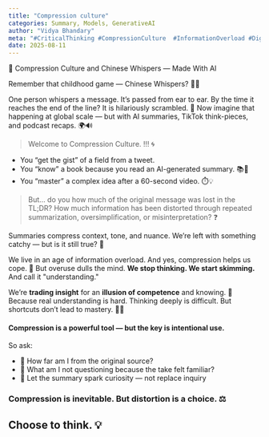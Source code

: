 ```yaml
---
title: "Compression culture"
categories: Summary, Models, GenerativeAI
author: "Vidya Bhandary"
meta: "#CriticalThinking #CompressionCulture  #InformationOverload #DigitalLiteracy #ThinkDeeper #FutureOfWork #DeepWork"
date: 2025-08-11
---
```

🔁 Compression Culture and Chinese Whispers — Made With AI


Remember that childhood game — Chinese Whispers? 🧒💬

One person whispers a message. It’s passed from ear to ear. By the time it reaches the end of the line? It is hilariously scrambled. 🤪
Now imagine that happening at global scale — but with AI summaries, TikTok think-pieces, and podcast recaps. 🌍🔊


> Welcome to Compression Culture. !!! 🌀

- You “get the gist” of a field from a tweet. 
- You “know” a book because you read an AI-generated summary. 📚🤖
- You “master” a complex idea after a 60-second video. ⏱️💡


> But… do you how much of the original message was lost in the TL;DR? How much information has been distorted through repeated summarization, oversimplification, or misinterpretation? ❓ 

Summaries compress context, tone, and nuance. We’re left with something catchy — but is it still true? 🤔

We live in an age of information overload. And yes, compression helps us cope. 🌊 But overuse dulls the mind. **We stop thinking. We start skimming.** And call it "understanding."


We’re **trading insight** for an **illusion of competence** and knowing. 👀
Because real understanding is hard. Thinking deeply is difficult.
But shortcuts don’t lead to mastery. 🚫🎯

#### Compression is a powerful tool — but the key is intentional use.

So ask:

- 🔹 How far am I from the original source?
- 🔹 What am I not questioning because the take felt familiar?
- 🔹 Let the summary spark curiosity — not replace inquiry

###  Compression is inevitable. But distortion is a choice. ⚖️
##  Choose to think. 💡